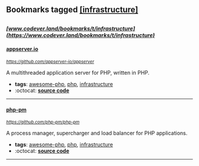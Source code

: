 ## Bookmarks tagged [[infrastructure]](https://www.codever.land/search?q=[infrastructure])

_<sup><sup>[www.codever.land/bookmarks/t/infrastructure](https://www.codever.land/bookmarks/t/infrastructure)</sup></sup>_
---
#### [appserver.io](https://github.com/appserver-io/appserver)
_<sup>https://github.com/appserver-io/appserver</sup>_

A multithreaded application server for PHP, written in PHP.
* **tags**: [awesome-php](../tagged/awesome-php.md), [php](../tagged/php.md), [infrastructure](../tagged/infrastructure.md)
* :octocat: **[source code](https://github.com/appserver-io/appserver)**
---
#### [php-pm](https://github.com/php-pm/php-pm)
_<sup>https://github.com/php-pm/php-pm</sup>_

A process manager, supercharger and load balancer for PHP applications.
* **tags**: [awesome-php](../tagged/awesome-php.md), [php](../tagged/php.md), [infrastructure](../tagged/infrastructure.md)
* :octocat: **[source code](https://github.com/php-pm/php-pm)**
---

